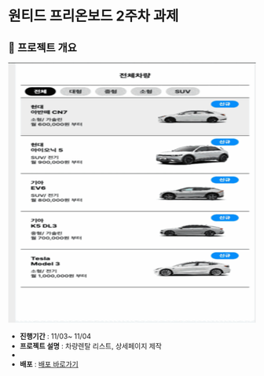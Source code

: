 # 원티드 프리온보드 2주차 과제

## 🚩 프로젝트 개요

<img src="https://raw.githubusercontent.com/oka7759/2sa_images/master/2-1.gif"  width="600" height="530"/>

- **진행기간** : 11/03~ 11/04
- **프로젝트 설명** : 차량렌탈 리스트, 상세페이지 제작
-
- **배포** : [배포 바로가기](https://reliable-chaja-b9660d.netlify.app/)
